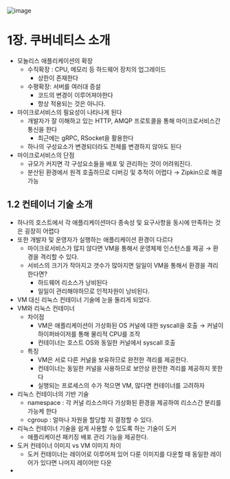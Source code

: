 ![image](https://github.com/devbelly/TIL/assets/67682840/48aacc66-5380-4e6e-89f5-058bacad0584)


# 1장. 쿠버네티스 소개

- 모놀리스 애플리케이션의 확장
	- 수직확장 : CPU, 메모리 등 하드웨어 장치의 업그레이드
		- 상한이 존재한다
	- 수평확장: 서버를 여러대 증설
		- 코드의 변경이 이루어져야한다
		- 항상 적용되는 것은 아니다.
- 마이크로서비스의 필요성이 나타나게 된다
	- 개발자가 잘 이해하고 있는 HTTP, AMQP 프로토콜을 통해 마이크로서비스간 통신을 한다
		- 최근에는 gRPC, RSocket을 활용한다
	- 하나의 구성요소가 변경되더라도 전체를 변경하지 않아도 된다
- 마이크로서비스의 단점
	- 규모가 커지면 각 구성요소들을 배포 및 관리하는 것이 어려워진다.
	- 분산된 환경에서 원격 호출하므로 디버깅 및 추적이 어렵다 → Zipkin으로 해결가능

## 1.2 컨테이너 기술 소개

- 하나의 호스트에서 각 애플리케이션마다 종속성 및 요구사항을 동시에 만족하는 것은 굉장히 어렵다
- 또한 개발자 및 운영자가 실행하는 애플리케이션 환경이 다르다
	- 마이크로서비스가 많지 않다면 VM을 통해서 운영체제 인스턴스를 제공 → 환경을 격리할 수 있다.
	- 서비스의 크기가 작아지고 갯수가 많아지면 일일이 VM을 통해서 환경을 격리한다면?
		- 하드웨어 리소스가 낭비된다
		- 일일이 관리해야하므로 인적자원이 낭비된다.
- VM 대신 리눅스 컨테이너 기술에 눈을 돌리게 되었다.
- VM와 리눅스 컨테이너
	- 차이점
		- VM은 애플리케이션이 가상화된 OS 커널에 대한 syscall을 호출 → 커널이 하이퍼바이저를 통해 물리적 CPU를 조작
		- 컨테이너는 호스트 OS와 동일한 커널에서 syscall 호출
	- 특징
		- VM은 서로 다른 커널을 보유하므로 완전한 격리를 제공한다.
		- 컨테이너는 동일한 커널을 사용하므로 보안상 완전한 격리를 제공하지 못한다
		- 실행되는 프로세스의 수가 적으면 VM, 많다면 컨테이너를 고려하자
- 리눅스 컨테이너의 기반 기술
	- namespace : 각 커널 리소스마다 가상화된 환경을 제공하여 리소스간 분리를 가능케 한다
	- cgroup : 얼마나 자원을 할당할 지 결정할 수 있다.
- 리눅스 컨테이너 기술을 쉽게 사용할 수 있도록 하는 기술이 도커
	- 애플리케이션 패키징 배포 관리 기능을 제공한다.
- 도커 컨테이너 이미지 vs VM 이미지 차이
	- 도커 컨테이너는 레이어로 이루어져 있어 다룬 이미지를 다운할 때 동일한 레이어가 있다면 나머지 레이어만 다운
- 